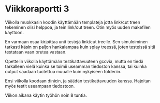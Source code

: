# Viikkoraportti 3

Viikolla muokkasin koodin käyttämään templateja jotta link/cut treen tekeminen olisi helppoa, ja tein link/cut treen. Otin myös uuden makefilen käyttöön.

En varmaan osaa kirjoittaa unit testejä link/cut treelle. Sen simuloiminen tarkasti käsin on paljon hankalampaa kuin splay treessä, joten testeissä sitä testataan vaan brutea vastaan.

Opettelin viikolla käyttämään testikattavuuteen gcovia, mutta en tiedä tarkalleen vielä kuinka se toimii useamman tiedoston kanssa, tai kuinka output saadaan tuotettua muualle kuin nykyiseen folderiin.

Ensi viikolla koodaan dinicin, ja säädän testikattavuuden kanssa. Hajoitan myös testit useampaan tiedostoon.

Viikon aikana käytin työhön noin 8 tuntia.
